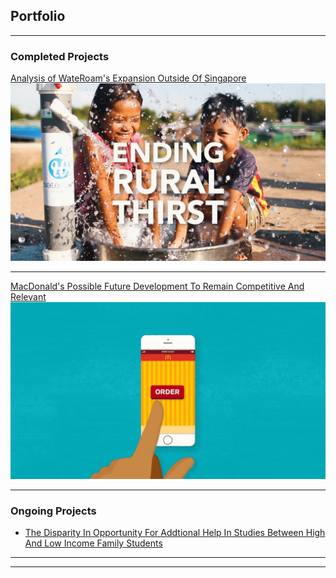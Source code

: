 ## Portfolio

---

### Completed Projects 

[Analysis of WateRoam's Expansion Outside Of Singapore](/sample_page)
<img src="images/wateroam_2.jpg?raw=true"/>

---
[MacDonald's Possible Future Development To Remain Competitive And Relevant](/pdf/ES2002_copy.pdf)
<img src="images/macdonald.jpeg?raw=true"/>


---

### Ongoing Projects

- [The Disparity In Opportunity For Addtional Help In Studies Between High And Low Income Family Students](http://example.com/)


---




---
<!-- Remove above link if you don't want to attibute -->
